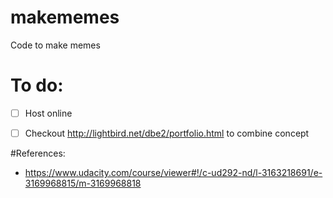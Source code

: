# makememes
Code to make memes


# To do:
- [ ] Host online
- [ ] Checkout http://lightbird.net/dbe2/portfolio.html to combine concept


#References:
- https://www.udacity.com/course/viewer#!/c-ud292-nd/l-3163218691/e-3169968815/m-3169968818
